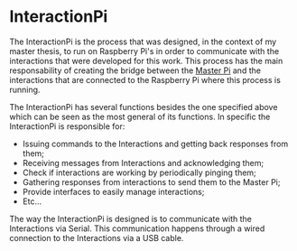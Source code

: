 # InteractionPi

The InteractionPi is the process that was designed, in the context of my master thesis, to run on Raspberry Pi's in order to communicate with the interactions that were developed for this work. This process has the main responsability of creating the bridge between the [Master Pi]() and the interactions that are connected to the Raspberry Pi where this process is running.

The InteractionPi has several functions besides the one specified above which can be seen as the most general of its functions. In specific the InteractionPi is responsible for:

- Issuing commands to the Interactions and getting back responses from them;
- Receiving messages from Interactions and acknowledging them;
- Check if interactions are working by periodically pinging them;
- Gathering responses from interactions to send them to the Master Pi;
- Provide interfaces to easily manage interactions;
- Etc...

The way the InteractionPi is designed is to communicate with the Interactions via Serial. This communication happens through a wired connection to the Interactions via a USB cable.